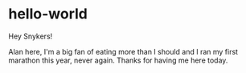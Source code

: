 # hello-world

Hey Snykers!

Alan here, I'm a big fan of eating more than I should and I ran my first marathon this year, never again. 
Thanks for having me here today. 
